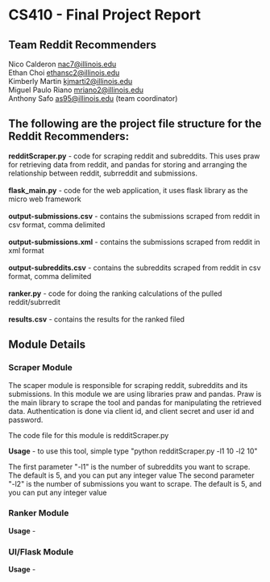 # <b>CS410 - Final Project Report</b>

## <b>Team Reddit Recommenders</b>

Nico Calderon nac7@illinois.edu</br>
Ethan Choi ethansc2@illinois.edu</br>
Kimberly Martin kjmarti2@illinois.edu</br>
Miguel Paulo Riano mriano2@illinois.edu</br>
Anthony Safo as95@illinois.edu (team coordinator)

## The following are the project file structure for the Reddit Recommenders:

<b>redditScraper.py</b> - code for scraping reddit and subreddits. This uses praw for retrieving data from reddit, and pandas for storing and arranging the relationship between reddit, subrreddit and submissions.</br></br>
<b>flask_main.py</b> - code for the web application, it uses flask library as the micro web framework</br></br>
<b>output-submissions.csv</b> - contains the submissions scraped from reddit in csv format, comma delimited</br></br>
<b>output-submissions.xml</b> - contains the submissions scraped from reddit in xml format</br></br>
<b>output-subreddits.csv</b> - contains the subreddits scraped from reddit in csv format, comma delimited</br></br>
<b>ranker.py</b> - code for doing the ranking calculations of the pulled reddit/subrredit</br></br>
<b>results.csv</b> - contains the results for the ranked filed</br>

## Module Details

### Scraper Module</br>

The scaper module is responsible for scraping reddit, subreddits and its submissions. In this module we are using libraries praw and pandas. Praw is the main library to scrape the tool and pandas for manipulating the retrieved data. Authentication is done via client id, and client secret and user id and password.</br>

The code file for this module is redditScraper.py

<b>Usage</b> - to use this tool, simple type "python redditScraper.py -l1 10 -l2 10"

The first parameter "-l1" is the number of subreddits you want to scrape. The default is 5, and you can put any integer value
The second parameter "-l2" is the number of submissions you want to scrape. The default is 5, and you can put any integer value

### Ranker Module</br>

<b>Usage</b> - 

### UI/Flask Module</br>

<b>Usage</b> - 
